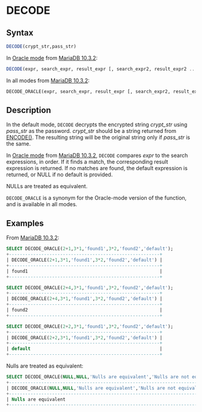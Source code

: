 # DECODE

## Syntax

```sql
DECODE(crypt_str,pass_str)
```

In [Oracle mode](/kb/en/sql_modeoracle/) from [MariaDB 10.3.2](/kb/en/mariadb-1032-release-notes/):

```sql
DECODE(expr, search_expr, result_expr [, search_expr2, result_expr2 ...] [default_expr])
```

In all modes from [MariaDB 10.3.2](/kb/en/mariadb-1032-release-notes/):

```sql
DECODE_ORACLE(expr, search_expr, result_expr [, search_expr2, result_expr2 ...] [default_expr])
```

## Description

In the default mode, `DECODE` decrypts the encrypted string <em>crypt_str</em> using <em>pass_str</em> as the
password. <em>crypt_str</em> should be a string returned from [ENCODE()](/built-in-functions/secondary-functions/encryption-hashing-and-compression-functions/encode). The resulting string will be the original string only if <em>pass_str</em> is the same.

In [Oracle mode](/kb/en/sql_modeoracle/) from [MariaDB 10.3.2](/kb/en/mariadb-1032-release-notes/), `DECODE` compares <em>expr</em> to the search expressions, in order. If it finds a match, the corresponding result expression is returned. If no matches are found, the default expression is returned, or NULL if no default is provided.

NULLs are treated as equivalent.

`DECODE_ORACLE` is a synonym for the Oracle-mode version of the function, and is available in all modes.

## Examples

From [MariaDB 10.3.2](/kb/en/mariadb-1032-release-notes/):

```sql
SELECT DECODE_ORACLE(2+1,3*1,'found1',3*2,'found2','default');
+--------------------------------------------------------+
| DECODE_ORACLE(2+1,3*1,'found1',3*2,'found2','default') |
+--------------------------------------------------------+
| found1                                                 |
+--------------------------------------------------------+

SELECT DECODE_ORACLE(2+4,3*1,'found1',3*2,'found2','default');
+--------------------------------------------------------+
| DECODE_ORACLE(2+4,3*1,'found1',3*2,'found2','default') |
+--------------------------------------------------------+
| found2                                                 |
+--------------------------------------------------------+

SELECT DECODE_ORACLE(2+2,3*1,'found1',3*2,'found2','default');
+--------------------------------------------------------+
| DECODE_ORACLE(2+2,3*1,'found1',3*2,'found2','default') |
+--------------------------------------------------------+
| default                                                |
+--------------------------------------------------------+
```

Nulls are treated as equivalent:

```sql
SELECT DECODE_ORACLE(NULL,NULL,'Nulls are equivalent','Nulls are not equivalent');
+----------------------------------------------------------------------------+
| DECODE_ORACLE(NULL,NULL,'Nulls are equivalent','Nulls are not equivalent') |
+----------------------------------------------------------------------------+
| Nulls are equivalent                                                       |
+----------------------------------------------------------------------------+
```